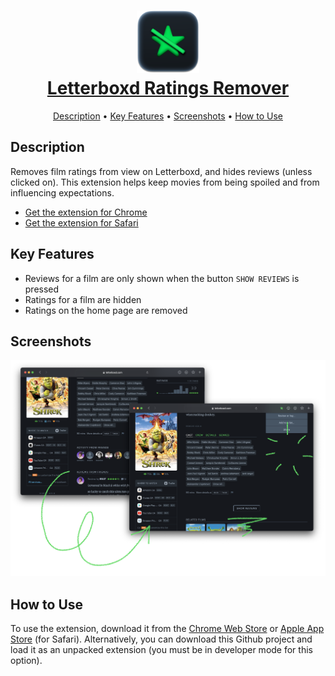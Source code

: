 <h1 align="center">
	<a href="https://chrome.google.com/webstore/detail/letterboxd-ratings-remove/hjnkheioinkniboimdnmpcfcnblcmdka">
		<img src="letterboxd-ratings-remover-logo.png" alt="logo" width="100">
		<br>Letterboxd Ratings Remover
	</a>
</h1>
<p align="center">
  <a href="#description">Description</a> •
  <a href="#key-features">Key Features</a> •
  <a href="#screenshots">Screenshots</a> •
  <a href="#how-to-use">How to Use</a>
</p>


## Description

Removes film ratings from view on Letterboxd, and hides reviews (unless clicked on). This extension helps keep movies from being spoiled and from influencing expectations.

- [Get the extension for Chrome](https://chrome.google.com/webstore/detail/letterboxd-ratings-remove/hjnkheioinkniboimdnmpcfcnblcmdka)
- [Get the extension for Safari](https://l.messenger.com/l.php?u=https%3A%2F%2Fapps.apple.com%2Fus%2Fapp%2Fletterboxd-ratings-remover%2Fid1541799039%3Fmt%3D12&h=AT2A9NNR0EmV8V0YNu0-y_qTSUYTshZx3bs81YmoyRAO1SXq3d2-fQ18A1QQEs0MM1NA_pHuqfzHnDYqgOquwJ9C9DZoi63GbDJNXz0DRW8_F_6GcgMv0yaNqdxN9EhUG0q4zln5Frx4rVET4sq3kWlNsQY)

## Key Features

- Reviews for a film are only shown when the button `SHOW REVIEWS` is pressed
- Ratings for a film are hidden
- Ratings on the home page are removed

## Screenshots

<img src="Screenshots/screenshot-2021.png" alt="screenshot of before and after, using the extension on the Letterboxd page for 'Shrek'. Ratings and reviews have been hidden.">

## How to Use

To use the extension, download it from the [Chrome Web Store](https://chrome.google.com/webstore/detail/letterboxd-ratings-remove/hjnkheioinkniboimdnmpcfcnblcmdka) or [Apple App Store](https://l.messenger.com/l.php?u=https%3A%2F%2Fapps.apple.com%2Fus%2Fapp%2Fletterboxd-ratings-remover%2Fid1541799039%3Fmt%3D12&h=AT2A9NNR0EmV8V0YNu0-y_qTSUYTshZx3bs81YmoyRAO1SXq3d2-fQ18A1QQEs0MM1NA_pHuqfzHnDYqgOquwJ9C9DZoi63GbDJNXz0DRW8_F_6GcgMv0yaNqdxN9EhUG0q4zln5Frx4rVET4sq3kWlNsQY) (for Safari). Alternatively, you can download this Github project and load it as an unpacked extension (you must be in developer mode for this option).
